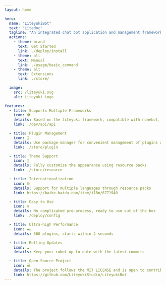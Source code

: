 ```yaml
---
layout: home

hero:
  name: "LiteyukiBot"
  text: "Litedoc"
  tagline: "An integrated chat bot application and management framework"
  actions:
    - theme: brand
      text: Get Started
      link: ./deploy/install
    - theme: alt
      text: Manual
      link: ./usage/basic_command
    - theme: alt
      text: Extensions
      link: ./store/

  image:
    src: /liteyuki.svg
    alt: Liteyuki Logo

features:
  - title: Supports Multiple Frameworks
    icon: 🛠️
    details: Based on the liteyuki framework, compatible with nonebot, melobot, etc., with good ecological support
    link: ./dev/api/api

  - title: Plugin Management
    icon: 🧩
    details: Use package manager for convenient management of plugins and resource packs
    link: ./store/plugin

  - title: Theme Support
    icon: 🎨
    details: Fully customize the appearance using resource packs
    link: ./store/resource

  - title: Internationalization
    icon: 🌐
    details: Support for multiple languages through resource packs
    link: https://baike.baidu.com/item/i18n/6771940 

  - title: Easy to Use
    icon: ⚙️
    details: No complicated pre-process, ready to use out of the box
    link: ./deploy/config

  - title: Ultra-high Performance
    icon: 🏎️
    details: 500 plugins, starts within 2 seconds

  - title: Rolling Updates
    icon: ☁️
    details: Keep your robot up to date with the latest commits

  - title: Open Source Project
    icon: 💻
    details: The project follows the MIT LICENSE and is open to contributions
    link: https://github.com/LiteyukiStudio/LiteyukiBot
---
```

